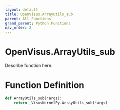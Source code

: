 ```yaml
---
layout: default
title: OpenVisus.ArrayUtils_sub
parent: All Functions
grand_parent: Python Functions
nav_order: 2
---
```


# OpenVisus.ArrayUtils_sub

Describe function here.

# Function Definition

```python
def ArrayUtils_sub(*args):
    return _VisusKernelPy.ArrayUtils_sub(*args)
```